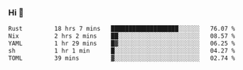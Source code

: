 ### Hi 👋

<!--START_SECTION:waka-->

```txt
Rust         18 hrs 7 mins   ███████████████████░░░░░░   76.07 %
Nix          2 hrs 2 mins    ██░░░░░░░░░░░░░░░░░░░░░░░   08.57 %
YAML         1 hr 29 mins    █▓░░░░░░░░░░░░░░░░░░░░░░░   06.25 %
sh           1 hr 1 min      █░░░░░░░░░░░░░░░░░░░░░░░░   04.27 %
TOML         39 mins         ▓░░░░░░░░░░░░░░░░░░░░░░░░   02.74 %
```

<!--END_SECTION:waka-->

